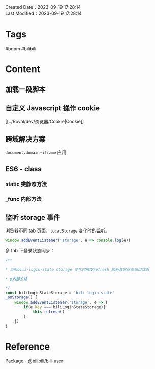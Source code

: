 Created Date：2023-09-19 17:28:14  
Last Modified：2023-09-19 17:28:14

# Tags

#bnpm #bilibili

# Content

## 加载一段脚本

## 自定义 Javascript 操作 cookie

[[../Roval/dev/浏览器/Cookie|Cookie]]

## 跨域解决方案

`document.domain`+`iframe` 应用

## ES6 - class

### static 类静态方法

### \_func 内部方法

## 监听 storage 事件

浏览器不同 tab 页面，`localStorage` 变化时的监听。

```js
window.addEventListener('storage', e => console.log(e))
```

多 tab 下登录状态同步：

```js
/**

* 监听bili-login-state storage 变化时触发refresh 刷新其它标签窗口状态

* @内部方法

*/
const biliLoginStateStorage = 'bili-login-state'
_onStorage() {
	window.addEventListener('storage', e => {
		if(e.key === biliLoginStateStorage){
			this.refresh()
		}
	})
}
```

# Reference

[Package - @bilibili/bili-user](http://npm.bilibili.co/package/@bilibili/bili-user)
